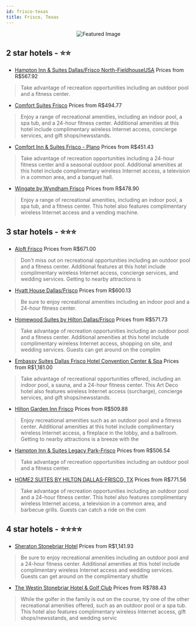 ```yaml
---
id: frisco-texas
title: Frisco, Texas
---
```


<center><img src="https://i.travelapi.com/hotels/10000000/9400000/9399300/9399247/34c53309_z.jpg" alt="Featured Image" /></center>


##  2 star hotels - ⭐️⭐️

-    [Hampton Inn & Suites Dallas/Frisco North-FieldhouseUSA](https://us.hurb.com/hotels/frisco/hampton-inn-suites-dallas-frisco-north-fieldhouseusa-JNP-JP913927?cmp=18055) Prices from R$567.92
   > Take advantage of recreation opportunities including an outdoor pool and a fitness center.
-    [Comfort Suites Frisco](https://us.hurb.com/hotels/frisco/comfort-suites-frisco-JNP-JP091558?cmp=18055) Prices from R$494.77
   > Enjoy a range of recreational amenities, including an indoor pool, a spa tub, and a 24-hour fitness center. Additional amenities at this hotel include complimentary wireless Internet access, concierge services, and gift shops/newsstands.
-    [Comfort Inn & Suites Frisco - Plano](https://us.hurb.com/hotels/frisco/comfort-inn-suites-frisco-plano-JNP-JP064687?cmp=18055) Prices from R$451.43
   > Take advantage of recreation opportunities including a 24-hour fitness center and a seasonal outdoor pool. Additional amenities at this hotel include complimentary wireless Internet access, a television in a common area, and a banquet hall.
-    [Wingate by Wyndham Frisco](https://us.hurb.com/hotels/frisco/wingate-by-wyndham-frisco-JNP-JP746162?cmp=18055) Prices from R$478.90
   > Enjoy a range of recreational amenities, including an indoor pool, a spa tub, and a fitness center. This hotel also features complimentary wireless Internet access and a vending machine.

##  3 star hotels - ⭐️⭐️⭐️

-    [Aloft Frisco](https://us.hurb.com/hotels/frisco/aloft-frisco-JNP-JP191526?cmp=18055) Prices from R$671.00
   > Don't miss out on recreational opportunities including an outdoor pool and a fitness center. Additional features at this hotel include complimentary wireless Internet access, concierge services, and wedding services. Getting to nearby attractions is 
-    [Hyatt House Dallas/Frisco](https://us.hurb.com/hotels/frisco/hyatt-house-dallas-frisco-JNP-JP423973?cmp=18055) Prices from R$600.13
   > Be sure to enjoy recreational amenities including an indoor pool and a 24-hour fitness center.
-    [Homewood Suites by Hilton Dallas/Frisco](https://us.hurb.com/hotels/frisco/homewood-suites-by-hilton-dallas-frisco-JNP-JP017769?cmp=18055) Prices from R$571.73
   > Take advantage of recreation opportunities including an outdoor pool and a fitness center. Additional amenities at this hotel include complimentary wireless Internet access, shopping on site, and wedding services. Guests can get around on the complim
-    [Embassy Suites Dallas Frisco Hotel Convention Center & Spa](https://us.hurb.com/hotels/frisco/embassy-suites-dallas-frisco-hotel-convention-center-spa-JNP-JP017766?cmp=18055) Prices from R$1,181.00
   > Take advantage of recreational opportunities offered, including an indoor pool, a sauna, and a 24-hour fitness center. This Art Deco hotel also features wireless Internet access (surcharge), concierge services, and gift shops/newsstands.
-    [Hilton Garden Inn Frisco](https://us.hurb.com/hotels/frisco/hilton-garden-inn-frisco-JNP-JP017762?cmp=18055) Prices from R$509.88
   > Enjoy recreational amenities such as an outdoor pool and a fitness center. Additional amenities at this hotel include complimentary wireless Internet access, a fireplace in the lobby, and a ballroom. Getting to nearby attractions is a breeze with the
-    [Hampton Inn & Suites Legacy Park-Frisco](https://us.hurb.com/hotels/frisco/hampton-inn-suites-legacy-park-frisco-JNP-JP017765?cmp=18055) Prices from R$506.54
   > Take advantage of recreation opportunities including an outdoor pool and a fitness center.
-    [HOME2 SUITES BY HILTON DALLAS-FRISCO, TX](https://us.hurb.com/hotels/frisco/home2-suites-by-hilton-dallas-frisco-tx-JNP-JP372413?cmp=18055) Prices from R$771.56
   > Take advantage of recreation opportunities including an outdoor pool and a 24-hour fitness center. This hotel also features complimentary wireless Internet access, a television in a common area, and barbecue grills. Guests can catch a ride on the com

##  4 star hotels - ⭐️⭐️⭐️⭐️

-    [Sheraton Stonebriar Hotel](https://us.hurb.com/hotels/frisco/sheraton-stonebriar-hotel-JNP-JP017796?cmp=18055) Prices from R$1,141.93
   > Be sure to enjoy recreational amenities including an outdoor pool and a 24-hour fitness center. Additional amenities at this hotel include complimentary wireless Internet access and wedding services. Guests can get around on the complimentary shuttle
-    [The Westin Stonebriar Hotel & Golf Club](https://us.hurb.com/hotels/frisco/the-westin-stonebriar-hotel-golf-club-JNP-JP017775?cmp=18055) Prices from R$788.43
   > While the golfer in the family is out on the course, try one of the other recreational amenities offered, such as an outdoor pool or a spa tub. This hotel also features complimentary wireless Internet access, gift shops/newsstands, and wedding servic
